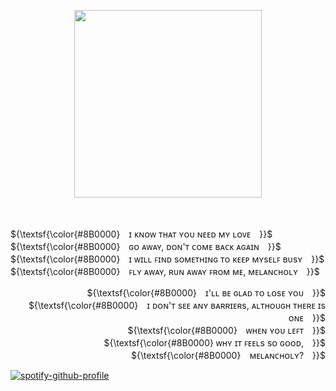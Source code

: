 </a>

<p align="center">
  <img width="300" src="https://github.com/user-attachments/assets/a087870c-cdcb-471d-873b-e7a0a471f07d">
</p>
  ㅤ
  ㅤ
<p align="left">
 ${\textsf{\color{#8B0000}　ɪ ᴋɴᴏᴡ ᴛʜᴀᴛ ʏᴏᴜ ɴᴇᴇᴅ ᴍʏ ʟᴏᴠᴇ　}}$ </br>
 ${\textsf{\color{#8B0000}　ɢᴏ ᴀᴡᴀʏ, ᴅᴏɴ'ᴛ ᴄᴏᴍᴇ ʙᴀᴄᴋ ᴀɢᴀɪɴ　}}$ </br>
 ${\textsf{\color{#8B0000}　ɪ ᴡɪʟʟ ꜰɪɴᴅ sᴏᴍᴇᴛʜɪɴɢ ᴛᴏ ᴋᴇᴇᴘ ᴍʏsᴇʟꜰ ʙᴜsʏ　}}$ </br>
 ${\textsf{\color{#8B0000}　ꜰʟʏ ᴀᴡᴀʏ, ʀᴜɴ ᴀᴡᴀʏ ꜰʀᴏᴍ ᴍᴇ, ᴍᴇʟᴀɴᴄʜᴏʟʏ　}}$ </br>
</p>

 <p align="right">
 ${\textsf{\color{#8B0000}　ɪ'ʟʟ ʙᴇ ɢʟᴀᴅ ᴛᴏ ʟᴏsᴇ ʏᴏᴜ　}}$ </br>
 ${\textsf{\color{#8B0000}　ɪ ᴅᴏɴ'ᴛ sᴇᴇ ᴀɴʏ ʙᴀʀʀɪᴇʀs, ᴀʟᴛʜᴏᴜɢʜ ᴛʜᴇʀᴇ ɪs ᴏɴᴇ　}}$ </br>
 ${\textsf{\color{#8B0000}　ᴡʜᴇɴ ʏᴏᴜ ʟᴇꜰᴛ　}}$ </br>
 ${\textsf{\color{#8B0000}  ᴡʜʏ ɪᴛ ꜰᴇᴇʟs sᴏ ɢᴏᴏᴅ,　}}$ </br>
 ${\textsf{\color{#8B0000}　ᴍᴇʟᴀɴᴄʜᴏʟʏ?　}}$ </br>
</p>
  

<p align="center">
 
  [![spotify-github-profile](https://spotify-github-profile.kittinanx.com/api/view?uid=u0u4aguznmg71vt7b17xnp0vc&cover_image=true&theme=novatorem&show_offline=true&background_color=121212&interchange=true&bar_color=a30000&bar_color_cover=false)](https://github.com/kittinan/spotify-github-profile)
